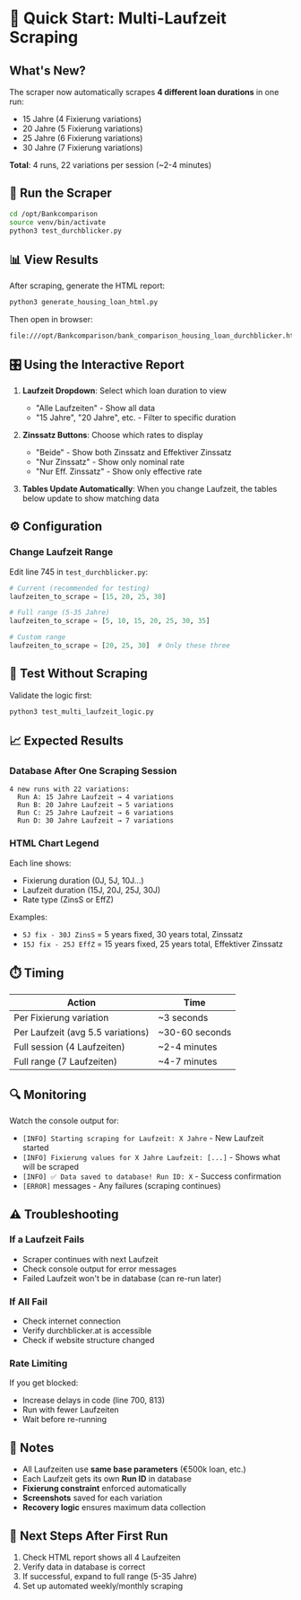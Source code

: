 # 🚀 Quick Start: Multi-Laufzeit Scraping

## What's New?

The scraper now automatically scrapes **4 different loan durations** in one run:
- 15 Jahre (4 Fixierung variations)
- 20 Jahre (5 Fixierung variations)  
- 25 Jahre (6 Fixierung variations)
- 30 Jahre (7 Fixierung variations)

**Total**: 4 runs, 22 variations per session (~2-4 minutes)

## 🏃 Run the Scraper

```bash
cd /opt/Bankcomparison
source venv/bin/activate
python3 test_durchblicker.py
```

## 📊 View Results

After scraping, generate the HTML report:

```bash
python3 generate_housing_loan_html.py
```

Then open in browser:
```
file:///opt/Bankcomparison/bank_comparison_housing_loan_durchblicker.html
```

## 🎛️ Using the Interactive Report

1. **Laufzeit Dropdown**: Select which loan duration to view
   - "Alle Laufzeiten" - Show all data
   - "15 Jahre", "20 Jahre", etc. - Filter to specific duration

2. **Zinssatz Buttons**: Choose which rates to display
   - "Beide" - Show both Zinssatz and Effektiver Zinssatz
   - "Nur Zinssatz" - Show only nominal rate
   - "Nur Eff. Zinssatz" - Show only effective rate

3. **Tables Update Automatically**: When you change Laufzeit, the tables below update to show matching data

## ⚙️ Configuration

### Change Laufzeit Range

Edit line 745 in `test_durchblicker.py`:

```python
# Current (recommended for testing)
laufzeiten_to_scrape = [15, 20, 25, 30]

# Full range (5-35 Jahre)
laufzeiten_to_scrape = [5, 10, 15, 20, 25, 30, 35]

# Custom range
laufzeiten_to_scrape = [20, 25, 30]  # Only these three
```

## 🧪 Test Without Scraping

Validate the logic first:
```bash
python3 test_multi_laufzeit_logic.py
```

## 📈 Expected Results

### Database After One Scraping Session

```
4 new runs with 22 variations:
  Run A: 15 Jahre Laufzeit → 4 variations
  Run B: 20 Jahre Laufzeit → 5 variations
  Run C: 25 Jahre Laufzeit → 6 variations
  Run D: 30 Jahre Laufzeit → 7 variations
```

### HTML Chart Legend

Each line shows:
- Fixierung duration (0J, 5J, 10J...)
- Laufzeit duration (15J, 20J, 25J, 30J)
- Rate type (ZinsS or EffZ)

Examples:
- `5J fix - 30J ZinsS` = 5 years fixed, 30 years total, Zinssatz
- `15J fix - 25J EffZ` = 15 years fixed, 25 years total, Effektiver Zinssatz

## ⏱️ Timing

| Action | Time |
|--------|------|
| Per Fixierung variation | ~3 seconds |
| Per Laufzeit (avg 5.5 variations) | ~30-60 seconds |
| Full session (4 Laufzeiten) | ~2-4 minutes |
| Full range (7 Laufzeiten) | ~4-7 minutes |

## 🔍 Monitoring

Watch the console output for:
- `[INFO] Starting scraping for Laufzeit: X Jahre` - New Laufzeit started
- `[INFO] Fixierung values for X Jahre Laufzeit: [...]` - Shows what will be scraped
- `[INFO] ✅ Data saved to database! Run ID: X` - Success confirmation
- `[ERROR]` messages - Any failures (scraping continues)

## ⚠️ Troubleshooting

### If a Laufzeit Fails
- Scraper continues with next Laufzeit
- Check console output for error messages
- Failed Laufzeit won't be in database (can re-run later)

### If All Fail
- Check internet connection
- Verify durchblicker.at is accessible
- Check if website structure changed

### Rate Limiting
If you get blocked:
- Increase delays in code (line 700, 813)
- Run with fewer Laufzeiten
- Wait before re-running

## 📝 Notes

- All Laufzeiten use **same base parameters** (€500k loan, etc.)
- Each Laufzeit gets its own **Run ID** in database
- **Fixierung constraint** enforced automatically
- **Screenshots** saved for each variation
- **Recovery logic** ensures maximum data collection

## 🎯 Next Steps After First Run

1. Check HTML report shows all 4 Laufzeiten
2. Verify data in database is correct
3. If successful, expand to full range (5-35 Jahre)
4. Set up automated weekly/monthly scraping
